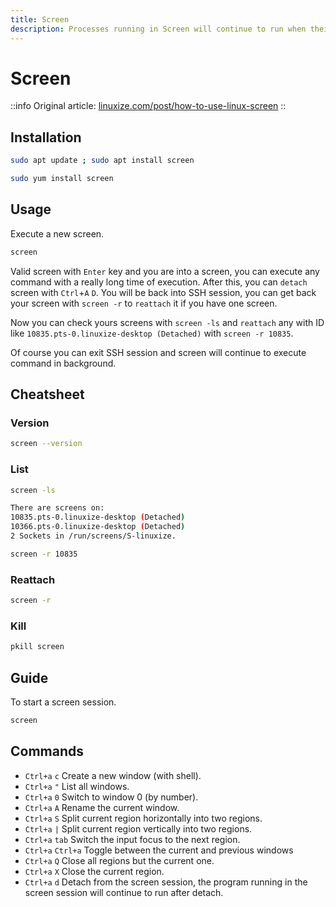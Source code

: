 ```yaml
---
title: Screen
description: Processes running in Screen will continue to run when their window is not visible even if you get disconnected
---
```


# Screen

::info
Original article: [linuxize.com/post/how-to-use-linux-screen](https://linuxize.com/post/how-to-use-linux-screen)
::

## Installation

```bash [Ubuntu/Debian]
sudo apt update ; sudo apt install screen
```

```bash [CentOS/Fedora]
sudo yum install screen
```

## Usage

Execute a new screen.

```bash
screen
```

Valid screen with `Enter` key and you are into a screen, you can execute any command with a really long time of execution. After this, you can `detach` screen with `Ctrl`+`A` `D`. You will be back into SSH session, you can get back your screen with `screen -r` to `reattach` it if you have one screen.

Now you can check yours screens with `screen -ls` and `reattach` any with ID like `10835.pts-0.linuxize-desktop (Detached)` with `screen -r 10835`.

Of course you can exit SSH session and screen will continue to execute command in background.

## Cheatsheet

### Version

```bash
screen --version
```

### List

```bash
screen -ls
```

```bash
There are screens on:
10835.pts-0.linuxize-desktop (Detached)
10366.pts-0.linuxize-desktop (Detached)
2 Sockets in /run/screens/S-linuxize.
```

```bash
screen -r 10835
```

### Reattach

```bash
screen -r
```

### Kill

```bash
pkill screen
```

## Guide

To start a screen session.

```bash
screen
```

## Commands

* `Ctrl+a` `c` Create a new window (with shell).
* `Ctrl+a` `"` List all windows.
* `Ctrl+a` `0` Switch to window 0 (by number).
* `Ctrl+a` `A` Rename the current window.
* `Ctrl+a` `S` Split current region horizontally into two regions.
* `Ctrl+a` `|` Split current region vertically into two regions.
* `Ctrl+a` `tab` Switch the input focus to the next region.
* `Ctrl+a` `Ctrl+a` Toggle between the current and previous windows
* `Ctrl+a` `Q` Close all regions but the current one.
* `Ctrl+a` `X` Close the current region.
* `Ctrl+a` `d` Detach from the screen session, the program running in the screen session will continue to run after detach.
